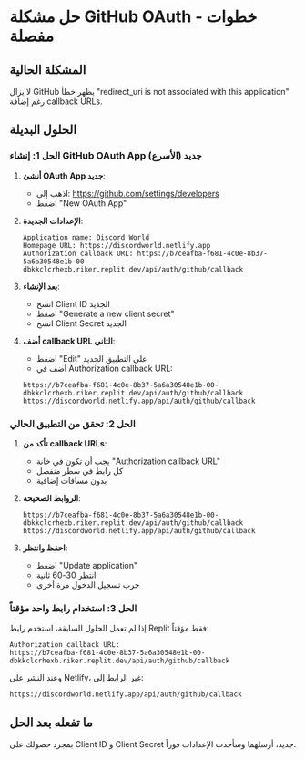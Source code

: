# حل مشكلة GitHub OAuth - خطوات مفصلة

## المشكلة الحالية
لا يزال GitHub يظهر خطأ "redirect_uri is not associated with this application" رغم إضافة callback URLs.

## الحلول البديلة

### الحل 1: إنشاء GitHub OAuth App جديد (الأسرع)

1. **أنشئ OAuth App جديد**:
   - اذهب إلى: https://github.com/settings/developers
   - اضغط "New OAuth App"

2. **الإعدادات الجديدة**:
   ```
   Application name: Discord World
   Homepage URL: https://discordworld.netlify.app
   Authorization callback URL: https://b7ceafba-f681-4c0e-8b37-5a6a30548e1b-00-dbkkclcrhexb.riker.replit.dev/api/auth/github/callback
   ```

3. **بعد الإنشاء**:
   - انسخ Client ID الجديد
   - اضغط "Generate a new client secret"
   - انسخ Client Secret الجديد

4. **أضف callback URL الثاني**:
   - اضغط "Edit" على التطبيق الجديد
   - أضف في Authorization callback URL:
   ```
   https://b7ceafba-f681-4c0e-8b37-5a6a30548e1b-00-dbkkclcrhexb.riker.replit.dev/api/auth/github/callback
   https://discordworld.netlify.app/api/auth/github/callback
   ```

### الحل 2: تحقق من التطبيق الحالي

1. **تأكد من callback URLs**:
   - يجب أن تكون في خانة "Authorization callback URL"
   - كل رابط في سطر منفصل
   - بدون مسافات إضافية

2. **الروابط الصحيحة**:
   ```
   https://b7ceafba-f681-4c0e-8b37-5a6a30548e1b-00-dbkkclcrhexb.riker.replit.dev/api/auth/github/callback
   https://discordworld.netlify.app/api/auth/github/callback
   ```

3. **احفظ وانتظر**:
   - اضغط "Update application"
   - انتظر 30-60 ثانية
   - جرب تسجيل الدخول مرة أخرى

### الحل 3: استخدام رابط واحد مؤقتاً

إذا لم تعمل الحلول السابقة، استخدم رابط Replit فقط مؤقتاً:

```
Authorization callback URL:
https://b7ceafba-f681-4c0e-8b37-5a6a30548e1b-00-dbkkclcrhexb.riker.replit.dev/api/auth/github/callback
```

وعند النشر على Netlify، غير الرابط إلى:
```
https://discordworld.netlify.app/api/auth/github/callback
```

## ما تفعله بعد الحل

بمجرد حصولك على Client ID و Client Secret جديد، أرسلهما وسأحدث الإعدادات فوراً.